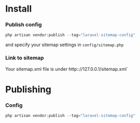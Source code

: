 # Install
### Publish config
```php
php artisan vendor:publish --tag="laravel-sitemap-config"
```
and specify your sitemap settings in `config/sitemap.php`


### Link to sitemap
Your sitemap.xml file is under http:://127.0.0.1/sitemap.xml`

# Publishing
### Config
```php
php artisan vendor:publish --tag="laravel-sitemap-config"
```